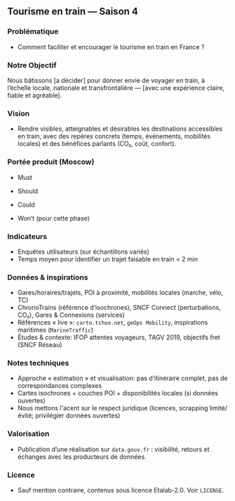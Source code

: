 ## Tourisme en train — Saison 4

### Problématique
- Comment faciliter et encourager le tourisme en train en France ?

### Notre Objectif
Nous bâtissons [a décider] pour donner envie de voyager en train, à l’échelle locale, nationale et transfrontalière — [avec une expérience claire, fiable et agréable].

### Vision
- Rendre visibles, atteignables et désirables les destinations accessibles en train, avec des repères concrets (temps, événements, mobilités locales) et des bénéfices parlants (CO₂, coût, confort).


### Portée produit (Moscow)
- Must

- Should

- Could

- Won’t (pour cette phase)


### Indicateurs
- Enquêtes utilisateurs (sur échantillons variés)
- Temps moyen pour identifier un trajet faisable en train < 2 min

### Données & inspirations
- Gares/horaires/trajets, POI à proximité, mobilités locales (marche, vélo, TC)
- ChronoTrains (référence d’isochrones), SNCF Connect (perturbations, CO₂), Gares & Connexions (services)
- Références « live »: `carto.tchoo.net`, `geOps Mobility`, inspirations maritimes (`MarineTraffic`)
- Études & contexte: IFOP attentes voyageurs, TAGV 2019, objectifs fret (SNCF Réseau)



### Notes techniques
- Approche « estimation » et visualisation: pas d’itinéraire complet, pas de correspondances complexes
- Cartes isochrones + couches POI + disponibilités locales (si données ouvertes)
- Nous mettons l'acent sur le respect juridique (licences, scrapping limité/évité; privilégier données ouvertes)

### Valorisation
- Publication d’une réalisation sur `data.gouv.fr` : visibilité, retours et échanges avec les producteurs de données.

### Licence
- Sauf mention contraire, contenus sous licence Etalab-2.0. Voir `LICENSE`.
